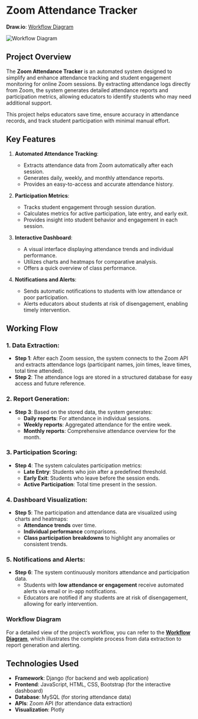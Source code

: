 # Zoom Attendance Tracker

**Draw.io**: [Workflow Diagram](https://drive.google.com/file/d/1_N7xQqpITmObizHcJ7MeuGtOqFcDpEAd/view)

![Workflow Diagram](./zoom-attendance-workflow.png)

## Project Overview
The **Zoom Attendance Tracker** is an automated system designed to simplify and enhance attendance tracking and student engagement monitoring for online Zoom sessions. By extracting attendance logs directly from Zoom, the system generates detailed attendance reports and participation metrics, allowing educators to identify students who may need additional support.

This project helps educators save time, ensure accuracy in attendance records, and track student participation with minimal manual effort.

## Key Features
1. **Automated Attendance Tracking**:
   - Extracts attendance data from Zoom automatically after each session.
   - Generates daily, weekly, and monthly attendance reports.
   - Provides an easy-to-access and accurate attendance history.

2. **Participation Metrics**:
   - Tracks student engagement through session duration.
   - Calculates metrics for active participation, late entry, and early exit.
   - Provides insight into student behavior and engagement in each session.

3. **Interactive Dashboard**:
   - A visual interface displaying attendance trends and individual performance.
   - Utilizes charts and heatmaps for comparative analysis.
   - Offers a quick overview of class performance.

4. **Notifications and Alerts**:
   - Sends automatic notifications to students with low attendance or poor participation.
   - Alerts educators about students at risk of disengagement, enabling timely intervention.

## Working Flow

### 1. **Data Extraction**:
   - **Step 1**: After each Zoom session, the system connects to the Zoom API and extracts attendance logs (participant names, join times, leave times, total time attended).
   - **Step 2**: The attendance logs are stored in a structured database for easy access and future reference.

### 2. **Report Generation**:
   - **Step 3**: Based on the stored data, the system generates:
     - **Daily reports**: For attendance in individual sessions.
     - **Weekly reports**: Aggregated attendance for the entire week.
     - **Monthly reports**: Comprehensive attendance overview for the month.

### 3. **Participation Scoring**:
   - **Step 4**: The system calculates participation metrics:
     - **Late Entry**: Students who join after a predefined threshold.
     - **Early Exit**: Students who leave before the session ends.
     - **Active Participation**: Total time present in the session.

### 4. **Dashboard Visualization**:
   - **Step 5**: The participation and attendance data are visualized using charts and heatmaps:
     - **Attendance trends** over time.
     - **Individual performance** comparisons.
     - **Class participation breakdowns** to highlight any anomalies or consistent trends.

### 5. **Notifications and Alerts**:
   - **Step 6**: The system continuously monitors attendance and participation data.
     - Students with **low attendance or engagement** receive automated alerts via email or in-app notifications.
     - Educators are notified if any students are at risk of disengagement, allowing for early intervention.

### Workflow Diagram
For a detailed view of the project’s workflow, you can refer to the **[Workflow Diagram](https://drive.google.com/file/d/1_N7xQqpITmObizHcJ7MeuGtOqFcDpEAd/view?usp=sharing)**, which illustrates the complete process from data extraction to report generation and alerting.

## Technologies Used
- **Framework**: Django (for backend and web application)
- **Frontend**: JavaScript, HTML, CSS, Bootstrap (for the interactive dashboard)
- **Database**: MySQL (for storing attendance data)
- **APIs**: Zoom API (for attendance data extraction)
- **Visualization**: Plotly

